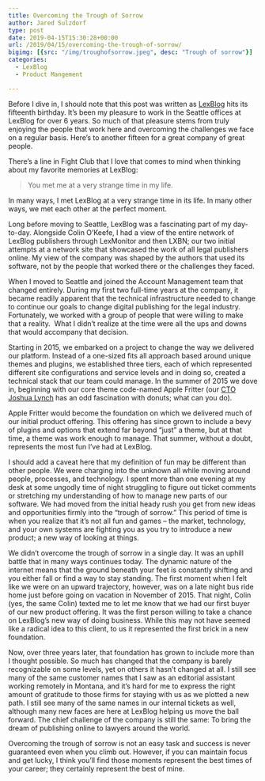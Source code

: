 ```yaml
---
title: Overcoming the Trough of Sorrow
author: Jared Sulzdorf
type: post
date: 2019-04-15T15:30:28+00:00
url: /2019/04/15/overcoming-the-trough-of-sorrow/
bigimg: [{src: "/img/troughofsorrow.jpeg", desc: "Trough of sorrow"}]
categories:
  - LexBlog
  - Product Mangement

---
```

Before I dive in, I should note that this post was written as [LexBlog][1] hits its fifteenth birthday. It&#8217;s been my pleasure to work in the Seattle offices at LexBlog for over 6 years. So much of that pleasure stems from truly enjoying the people that work here and overcoming the challenges we face on a regular basis. Here&#8217;s to another fifteen for a great company of great people.

There&#8217;s a line in Fight Club that I love that comes to mind when thinking about my favorite memories at LexBlog:

>  You met me at a very strange time in my life.
<!--more-->
In many ways, I met LexBlog at a very strange time in its life. In many other ways, we met each other at the perfect moment.

Long before moving to Seattle, LexBlog was a fascinating part of my day-to-day. Alongside Colin O&#8217;Keefe, I had a view of the entire network of LexBlog publishers through LexMonitor and then LXBN; our two initial attempts at a network site that showcased the work of all legal publishers online. My view of the company was shaped by the authors that used its software, not by the people that worked there or the challenges they faced.

When I moved to Seattle and joined the Account Management team that changed entirely. During my first two full-time years at the company, it became readily apparent that the technical infrastructure needed to change to continue our goals to change digital publishing for the legal industry. Fortunately, we worked with a group of people that were willing to make that a reality.  What I didn&#8217;t realize at the time were all the ups and downs that would accompany that decision.

Starting in 2015, we embarked on a project to change the way we delivered our platform. Instead of a one-sized fits all approach based around unique themes and plugins, we established three tiers, each of which represented different site configurations and service levels and in doing so, created a technical stack that our team could manage. In the summer of 2015 we dove in, beginning with our core theme code-named Apple Fritter (our [CTO Joshua Lynch][2] has an odd fascination with donuts; what can you do).

Apple Fritter would become the foundation on which we delivered much of our initial product offering. This offering has since grown to include a bevy of plugins and options that extend far beyond &#8220;just&#8221; a theme, but at that time, a theme was work enough to manage. That summer, without a doubt, represents the most fun I&#8217;ve had at LexBlog.

I should add a caveat here that my definition of fun may be different than other people. We were charging into the unknown all while moving around people, processes, and technology. I spent more than one evening at my desk at some ungodly time of night struggling to figure out ticket comments or stretching my understanding of how to manage new parts of our software. We had moved from the initial heady rush you get from new ideas and opportunities firmly into the &#8220;trough of sorrow.&#8221; This period of time is when you realize that it&#8217;s not all fun and games &#8211; the market, technology, and your own systems are fighting you as you try to introduce a new product; a new way of looking at things.

We didn&#8217;t overcome the trough of sorrow in a single day. It was an uphill battle that in many ways continues today. The dynamic nature of the internet means that the ground beneath your feet is constantly shifting and you either fall or find a way to stay standing. The first moment when I felt like we were on an upward trajectory, however, was on a late night bus ride home just before going on vacation in November of 2015. That night, Colin (yes, the same Colin) texted me to let me know that we had our first buyer of our new product offering. It was the first person willing to take a chance on LexBlog&#8217;s new way of doing business. While this may not have seemed like a radical idea to this client, to us it represented the first brick in a new foundation.

Now, over three years later, that foundation has grown to include more than I thought possible. So much has changed that the company is barely recognizable on some levels, yet on others it hasn&#8217;t changed at all. I still see many of the same customer names that I saw as an editorial assistant working remotely in Montana, and it&#8217;s hard for me to express the right amount of gratitude to those firms for staying with us as we plotted a new path. I still see many of the same names in our internal tickets as well, although many new faces are here at LexBlog helping us move the ball forward. The chief challenge of the company is still the same: To bring the dream of publishing online to lawyers around the world.

Overcoming the trough of sorrow is not an easy task and success is never guaranteed even when you climb out. However, if you can maintain focus and get lucky, I think you&#8217;ll find those moments represent the best times of your career; they certainly represent the best of mine.

 [1]: https://www.lexblog.com/
 [2]: https://wpjourno.com/